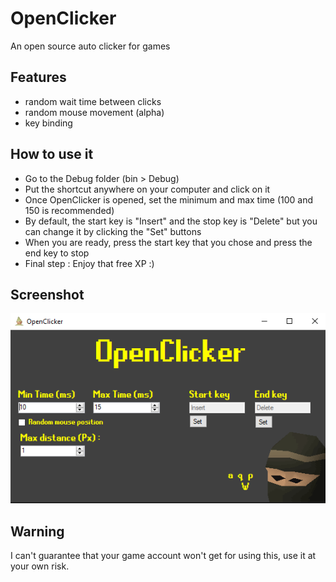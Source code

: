 # OpenClicker
An open source auto clicker for games

## Features
- random wait time between clicks
- random mouse movement (alpha)
- key binding

## How to use it
- Go to the Debug folder (bin > Debug)
- Put the shortcut anywhere on your computer and click on it
- Once OpenClicker is opened, set the minimum and max time (100 and 150 is recommended)
- By default, the start key is "Insert" and the stop key is "Delete" but you can change it by clicking the "Set" buttons
- When you are ready, press the start key that you chose and press the end key to stop
- Final step : Enjoy that free XP :)

## Screenshot
![OpenClicker screenshot](https://github.com/gabrielgrenier/OpenClicker/blob/master/screenshots/ss2.png)

## Warning
I can't guarantee that your game account won't get for using this, use it at your own risk.
